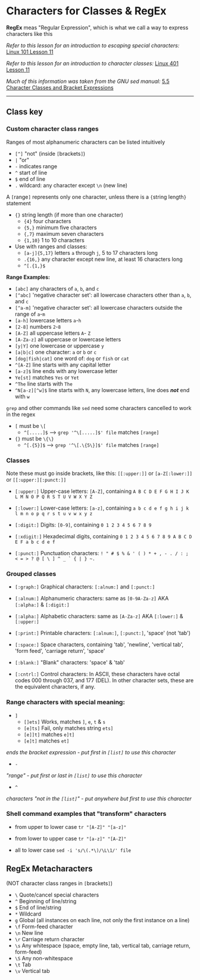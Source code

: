 # Characters for Classes & RegEx
**RegEx** meas "Regular Expression", which is what we call a way to express characters like this

*Refer to this lesson for an introduction to escaping special characters:* [Linux 101 Lesson 11](https://github.com/inkVerb/vip/blob/master/101-shell/Lesson-11.md)

*Refer to this lesson for an introduction to character classes:* [Linux 401 Lesson 11](https://github.com/inkVerb/vip/blob/master/401-shell/Lesson-11.md)

*Much of this information was taken from the GNU sed manual:* [5.5 Character Classes and Bracket Expressions](https://www.gnu.org/software/sed/manual/html_node/Character-Classes-and-Bracket-Expressions.html)
___
## Class key

### Custom character class ranges

Ranges of most alphanumeric characters can be listed intuitively
- `[^]` "not" (inside `[`brackets`]`)
- `|` "or"
- `-` indicates range
- `^` start of line
- `$` end of line
- `.` wildcard: any character except `\n` (new line)

A `[`range`]` represents only one character, unless there is a `{`string length`}` statement
- `{}` string length (if more than one character)
  - `{4}` four characters
  - `{5,}` minimum five characters
  - `{,7}` maximum seven characters
  - `{1,10}` 1 to 10 characters
- Use with ranges and classes:
  - `[a-j]{5,17}` letters `a` through `j`, 5 to 17 characters long
  - `.{16,}` any character except new line, at least 16 characters long
  - `^[.{1,}$` 

**Range Examples:**
- `[abc]` any characters of `a`, `b`, and `c`
- `[^abc]` 'negative character set': all lowercase characters other than `a`, `b`, and `c`
- `[^a-m]` 'negative character set': all lowercase characters outside the range of `a`-`m`
- `[a-h]` lowercase letters `a`-`h`
- `[2-8]` numbers `2`-`8`
- `[A-Z]` all uppercase letters `A`- `Z`
- `[A-Za-z]` all uppercase or lowercase letters
- `[y|Y]` one lowercase or uppercase `y`
- `[a|b|c]` one character: `a` or `b` or `c`
- `[dog|fish|cat]` one word of: `dog` or `fish` or `cat`
- `^[A-Z]` line starts with any capital letter
- `[a-z]$` line ends with any lowercase letter
- `Ye[st]` matches `Yes` or `Yet`
- `^The` line starts with `The`
- `^N[a-z][^w]$` line starts with `N`, any lowercase letters, line does ***not*** end with `w`

`grep` and other commands like `sed` need some characters cancelled to work in the regex
- `[` must be `\[`
  - `^[.....]$` --> `grep '^\[.....]$' file` matches `[range]`
- `{}` must be `\{\}`
  - `^[.{5}]$` --> `grep '^\[.\{5\}]$' file` matches `[range]`

### Classes
Note these must go inside brackets, like this: `[[:upper:]]` or `[a-Z[:lower:]]` or `[[:upper:][:punct:]]`

- `[:upper:]`
Upper-case letters: `[A-Z]`, containing `A B C D E F G H I J K L M N O P Q R S T U V W X Y Z`

- `[:lower:]`
Lower-case letters: `[a-z]`, containing `a b c d e f g h i j k l m n o p q r s t u v w x y z`

- `[:digit:]`
Digits: `[0-9]`, containing `0 1 2 3 4 5 6 7 8 9`

- `[:xdigit:]`
Hexadecimal digits, containing `0 1 2 3 4 5 6 7 8 9 A B C D E F a b c d e f`

- `[:punct:]`
Punctuation characters: ``! " # $ % & ' ( ) * + , - . / : ; < = > ? @ [ \ ] ^ _ ` { | } ~. ``

### Grouped classes

- `[:graph:]`
Graphical characters: `[:alnum:]` and `[:punct:]`

- `[:alnum:]`
Alphanumeric characters: same as `[0-9A-Za-z]` AKA `[:alpha:]` & `[:digit:]`

- `[:alpha:]`
Alphabetic characters: same as `[A-Za-z]` AKA `[:lower:]` & `[:upper:]`

- `[:print:]`
Printable characters: `[:alnum:]`, `[:punct:]`, 'space' (not 'tab')

- `[:space:]`
Space characters, containing 'tab', 'newline', 'vertical tab', 'form feed', 'carriage return', 'space'

- `[:blank:]`
"Blank" characters: 'space' & 'tab'

- `[:cntrl:]`
Control characters: In ASCII, these characters have octal codes 000 through 037, and 177 (DEL). In other character sets, these are the equivalent characters, if any.

### Range characters with special meaning:

- `]`
  - `[]ets]` Works, matches `]`, `e`, `t` & `s`
  - `[e]ts]` Fail, only matches string `ets]`
  - `[e]]t]` matches `e]t]`
  - `[e]t]` matches `et]`

*ends the bracket expression - put first in `[list]` to use this character*

- `-`

*"range" - put first or last in `[list]` to use this character*

- `^`

*characters "not in the `[list]`" - put anywhere but first to use this character*

### Shell command examples that "transform" characters

- from upper to lower case
`tr "[A-Z]" "[a-z]"`

- from lower to upper case
`tr "[a-z]" "[A-Z]"`

- all to lower case
`sed -i 's/\(.*\)/\L\1/' file`

## RegEx Metacharacters
(NOT character class ranges in `[`brackets`]`)

- `\` Quote/cancel special characters
- `^` Beginning of line/string
- `$` End of line/string
- `*` Wildcard
- `g` Global (all instances on each line, not only the first instance on a line)
- `\f` Form-feed character
- `\n` New line
- `\r` Carriage return character
- `\s` Any whitespace (space, empty line, tab, vertical tab, carriage return, form-feed)
- `\S` Any non-whitespace
- `\t` Tab
- `\v` Vertical tab
